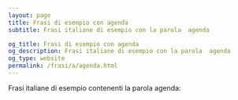 ```yaml
---
layout: page
title: Frasi di esempio con agenda 
subtitle: Frasi italiane di esempio con la parola  agenda

og_title: Frasi di esempio con agenda 
og_description: Frasi italiane di esempio con la parola  agenda
og_type: website
permalink: /frasi/a/agenda.html
---
```


Frasi italiane di esempio contenenti la parola agenda:


